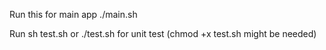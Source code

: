 Run this for main app
./main.sh

Run sh test.sh
or
./test.sh for unit test (chmod +x test.sh might be needed)
